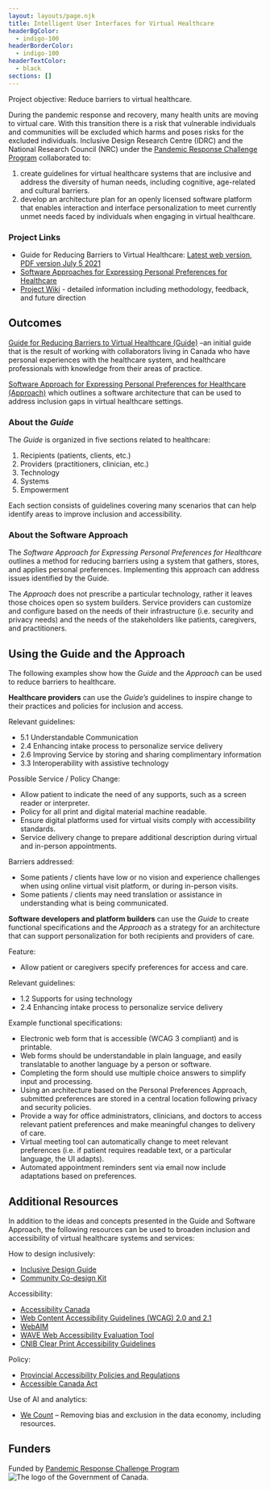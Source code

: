 ```yaml
---
layout: layouts/page.njk
title: Intelligent User Interfaces for Virtual Healthcare
headerBgColor:
  - indigo-100
headerBorderColor:
  - indigo-100
headerTextColor:
  - black
sections: []
---
```

Project objective: Reduce barriers to virtual healthcare.

During the pandemic response and recovery, many health units are moving to virtual care. With this transition there is a risk that vulnerable individuals and communities will be excluded which harms and poses risks for the excluded individuals. Inclusive Design Research Centre (IDRC) and the National Research Council (NRC) under the [Pandemic Response Challenge Program](https://nrc.canada.ca/en/research-development/research-collaboration/programs/pandemic-response-challenge-program) collaborated to:

1. create guidelines for virtual healthcare systems that are inclusive and address the diversity of human needs, including cognitive, age-related and cultural barriers.  
2. develop an architecture plan for an openly licensed software platform that enables interaction and interface personalization to meet currently unmet needs faced by individuals when engaging in virtual healthcare.

### Project Links

* Guide for Reducing Barriers to Virtual Healthcare: [Latest web version](https://wiki.fluidproject.org/display/IUIGFVP/Section+-+Guide+for+Reducing+Barriers+to+Virtual+Healthcare), [PDF version July 5 2021](https://wiki.fluidproject.org/download/attachments/237470030/Guide-for-Reducing-Barriers-to-Virtual-Healthcare.pdf)
* [Software Approaches for Expressing Personal Preferences for Healthcare](https://wiki.fluidproject.org/display/IUIGFVP/Section+-+Software+Approaches+for+Expressing+Personal+Preferences+for+Healthcare)
* [Project Wiki](https://wiki.fluidproject.org/display/IUIGFVP/Intelligent+User+Interfaces+and+Guidelines+for+Vulnerable+Populations) - detailed information including methodology, feedback, and future direction

## Outcomes

[Guide for Reducing Barriers to Virtual Healthcare (Guide)](https://wiki.fluidproject.org/display/IUIGFVP/Guide+for+Reducing+Barriers+to+Virtual+Healthcare) –an initial guide that is the result of working with collaborators living in Canada who have personal experiences with the healthcare system, and healthcare professionals with knowledge from their areas of practice.

[Software Approach for Expressing Personal Preferences for Healthcare (Approach)](https://wiki.fluidproject.org/display/IUIGFVP/Section+-+Software+Approaches+for+Expressing+Personal+Preferences+for+Healthcare) which outlines a software architecture that can be used to address inclusion gaps in virtual healthcare settings.

### About the *Guide*

The *Guide* is organized in five sections related to healthcare:

1. Recipients (patients, clients, etc.)
2. Providers (practitioners, clinician, etc.)
3. Technology
4. Systems
5. Empowerment

Each section consists of guidelines covering many scenarios that can help identify areas to improve inclusion and accessibility.

### About the Software Approach

The *Software Approach for Expressing Personal Preferences for Healthcare* outlines a method for reducing barriers using a system that gathers, stores, and applies personal preferences. Implementing this approach can address issues identified by the Guide.

The *Approach* does not prescribe a particular technology, rather it leaves those choices open so system builders. Service providers can customize and configure based on the needs of their infrastructure (i.e. security and privacy needs) and the needs of the stakeholders like patients, caregivers, and practitioners.

## Using the Guide and the Approach

The following examples show how the *Guide* and the *Approach* can be used to reduce barriers to healthcare.

**Healthcare providers** can use the *Guide’s* guidelines to inspire change to their practices and policies for inclusion and access.

Relevant guidelines:

* 5.1 Understandable Communication
* 2.4 Enhancing intake process to personalize service delivery
* 2.6 Improving Service by storing and sharing complimentary information
* 3.3 Interoperability with assistive technology

Possible Service / Policy Change:

* Allow patient to indicate the need of any supports, such as a screen reader or interpreter.
* Policy for all print and digital material machine readable.
* Ensure digital platforms used for virtual visits comply with accessibility standards.
* Service delivery change to prepare additional description during virtual and in-person appointments.

Barriers addressed:

* Some patients / clients have low or no vision and experience challenges when using online virtual visit platform, or during in-person visits.
* Some patients / clients may need translation or assistance in understanding what is being communicated.

**Software developers and platform builders** can use the *Guide* to create functional specifications and the *Approach* as a strategy for an architecture that can support personalization for both recipients and providers of care.

Feature:

* Allow patient or caregivers specify preferences for access and care.

Relevant guidelines:

* 1.2 Supports for using technology
* 2.4 Enhancing intake process to personalize service delivery

Example functional specifications:

* Electronic web form that is accessible (WCAG 3 compliant) and is printable.
* Web forms should be understandable in plain language, and easily translatable to another language by a person or software.
* Completing the form should use multiple choice answers to simplify input and processing.
* Using an architecture based on the Personal Preferences Approach, submitted preferences are stored in a central location following privacy and security policies.
* Provide a way for office administrators, clinicians, and doctors to access relevant patient preferences and make meaningful changes to delivery of care.
* Virtual meeting tool can automatically change to meet relevant preferences (i.e. if patient requires readable text, or a particular language, the UI adapts).
* Automated appointment reminders sent via email now include adaptations based on preferences.

## Additional Resources

In addition to the ideas and concepts presented in the Guide and Software Approach, the following resources can be used to broaden inclusion and accessibility of virtual healthcare systems and services:

How to design inclusively:
* [Inclusive Design Guide](https://guide.inclusivedesign.ca/)
* [Community Co-design Kit](https://co-design.inclusivedesign.ca/)

Accessibility:
* [Accessibility Canada](https://accessibilitycanada.ca/resources/)
* [Web Content Accessibility Guidelines (WCAG) 2.0 and 2.1](https://www.w3.org/WAI/standards-guidelines/wcag/)
* [WebAIM](https://webaim.org/)
* [WAVE Web Accessibility Evaluation Tool](https://wave.webaim.org/)
* [CNIB Clear Print Accessibility Guidelines](https://cnib.ca/sites/default/files/2018-07/CNIB%20Clear%20Print%20Guide.pdf)

Policy:
* [Provincial Accessibility Policies and Regulations](https://airtable.com/shr57RHr5jcKO8Kzr)
* [Accessible Canada Act](https://accessible.canada.ca/)

Use of AI and analytics:
* [We Count](https://wecount.inclusivedesign.ca/) – Removing bias and exclusion in the data economy, including resources.

## Funders

Funded by [Pandemic Response Challenge Program](https://nrc.canada.ca/en/research-development/research-collaboration/programs/pandemic-response-challenge-program)
![The logo of the Government of Canada.](/media/canada.png)
